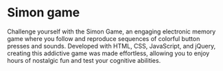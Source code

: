 # Simon game
Challenge yourself with the Simon Game, an engaging electronic memory game where you follow and reproduce sequences of colorful button presses and sounds. Developed with HTML, CSS, JavaScript, and jQuery, creating this addictive game was made effortless, allowing you to enjoy hours of nostalgic fun and test your cognitive abilities.
